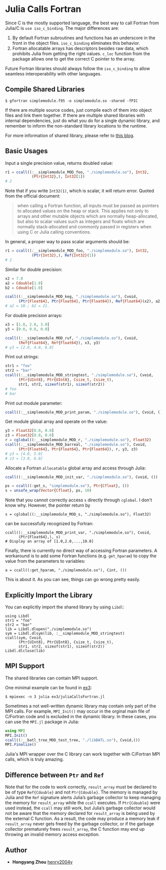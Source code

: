 # Julia Calls Fortran

Since C is the mostly supported language, the best way to call Fortran from Julia/C
is `use iso_c_binding`.
The major differences are:
1. By default Fortran subroutines and functions has an underscore in the front
in the object files. `iso_c_binding` eliminates this behavior.
2. Fortran allocatable arrays has descriptors besides raw data, which prohibits
Julia from getting the right values. `c_loc` function from the package allows one to get the correct C pointer to the array.

Future Fortran libraries should always follow the `iso_c_binding` to allow seamless
interoperability with other languages.

## Compile Shared Libraries

```
$ gfortran simplemodule.f95 -o simplemodule.so -shared -fPIC
```

If there are multiple source codes, just compile each of them into object files and link them together.
If there are multiple shared libraries with internal dependencies, just do what you do for a single dynamic library, and remember to inform the non-standard library locations to the runtime.

For more information of shared library, please refer to [this blog](https://henry2004y.github.io/2020-04-04-shared-library/).

## Basic Usages

Input a single precision value, returns doubled value:
```julia
r1 = ccall((:__simplemodule_MOD_foo, "./simplemodule.so"), Int32,
            (Ptr{Int32},), Int32[1])
# 2
```

Note that if you write `Int32(1)`, which is scalar, it will return error.
Quoted from the official document:
> when calling a Fortran function, all inputs must be passed as pointers to allocated values on the heap or stack. This applies not only to arrays and other mutable objects which are normally heap-allocated, but also to scalar values such as integers and floats which are normally stack-allocated and commonly passed in registers when using C or Julia calling conventions.

In general, a proper way to pass scalar arguments should be:
```julia
r1 = ccall((:__simplemodule_MOD_foo, "./simplemodule.so"), Int32,
            (Ptr{Int32},), Ref{Int32}(1))
# 2
```

Similar for double precision:
```julia
x2 = 7.0
a2 = Cdouble[1.0]
b2 = Cdouble[1.0]

ccall((:__simplemodule_MOD_keg, "./simplemodule.so"), Cvoid,
      (Ptr{Float64}, Ptr{Float64}, Ptr{Float64}), Ref{Float64}(x2), a2, b2)
# a2 = 10.; b2 = 21.
```

For double precision arrays:
```julia
x3 = [1.0, 2.0, 3.0]
y3 = [0.0, 0.0, 0.0]

ccall((:__simplemodule_MOD_ruf, "./simplemodule.so"), Cvoid,
      (Ref{Float64}, Ref{Float64}), x3, y3)
# y3 = [2.0, 4.0, 6.0]
```

Print out strings:
```julia
str1 = "foo"
str2 = "bar"
ccall((:__simplemodule_MOD_stringtest, "./simplemodule.so"), Cvoid,
      (Ptr{UInt8}, Ptr{UInt8}, Csize_t, Csize_t),
      str1, str2, sizeof(str1), sizeof(str2))
# foo
# bar
```

Print out module parameter:
```julia
ccall((:__simplemodule_MOD_print_param, "./simplemodule.so"), Cvoid, ())
```

Get module global array and operate on the value:
```julia
y3 = Float32[0.0, 0.0]
z3 = Float32[0.0, 0.0]
r = cglobal((:__simplemodule_MOD_r, "./simplemodule.so"), Float32)
ccall((:__simplemodule_MOD_barreal, "./simplemodule.so"), Cvoid,
      (Ptr{Float64}, Ptr{Float64}, Ptr{Float64}), r, y3, z3)
# y3 = [4.0, 5.0]
# z3 = [3.0, 6.0]
```

Allocate a Fortran `allocatable` global array and access through Julia:
```julia
ccall((:__simplemodule_MOD_init_var, "./simplemodule.so"), Cvoid, ())

ps = ccall((:get_s, "simplemodule.so"), Ptr{Cfloat}, ())
s = unsafe_wrap(Vector{Cfloat}, ps, 10)
```

Note that you cannot correctly access `s` directly through `cglobal`. I don't know why. However, the pointer return by
```
s = cglobal((:__simplemodule_MOD_s, "./simplemodule.so"), Float32)
```
can be successfully recognized by Fortran:
```
ccall((:__simplemodule_MOD_print_var, "./simplemodule.so"), Cvoid,
      (Ptr{Float64},), s)
# Display an array of [1.0,2.0,...,10.0]
```

Finally, there is currently no direct way of accessing Fortran parameters. A workaround is to add some Fortran functions (e.g. `get_hparam`) to copy the value from the parameters to variables:
```
a = ccall((:get_hparam, "./simplemodule.so"), Cint, ())
```

This is about it. As you can see, things can go wrong pretty easily.

## Explicitly Import the Library

You can explicitly import the shared library by using `Libdl`:
```
using Libdl
str1 = "foo"
str2 = "bar"
lib = Libdl.dlopen("./simplemodule.so")
sym = Libdl.dlsym(lib, :__simplemodule_MOD_stringtest)
ccall(sym, Cvoid,
      (Ptr{UInt8}, Ptr{UInt8}, Csize_t, Csize_t),
      str1, str2, sizeof(str1), sizeof(str2))
Libdl.dlclose(lib)
```

## MPI Support

The shared libraries can contain MPI support.

One minimal example can be found in [ex3](ex3):
```
$ mpiexec -n 3 julia ex3/juliaCallsFortran.jl
```

Sometimes a not well-written dynamic library may contain only part of the MPI calls. For example, `MPI_Init()` may occur in the orginal main file of C/Fortran code and is excluded in the dynamic library. In these cases, you can use the `MPI.jl` package in Julia:
```julia
using MPI
MPI.Init()
ccall((:__batl_tree_MOD_test_tree, "./libBATL.so"), Cvoid,())
MPI.Finalize()
```

Julia's MPI wrapper over the C library can work together with C/Fortran MPI calls, which is truly amazing.

## Difference between `Ptr` and `Ref`

Note that for the code to work correctly, `result_array` must be declared to be
of type `Ref{Cdouble}` and not `Ptr{Cdouble}`. The memory is managed by Julia and
the `Ref` signature alerts Julia’s garbage collector to keep managing the memory
for `result_array` while the `ccall` executes. If `Ptr{Cdouble}` were used instead,
the `ccall` may still work, but Julia’s garbage collector would not be aware
that the memory declared for `result_array` is being used by the external C
function. As a result, the code may produce a memory leak if `result_array`
never gets freed by the garbage collector, or if the garbage collector
prematurely frees `result_array`, the C function may end up throwing an invalid
memory access exception.

## Author

* **Hongyang Zhou** [henry2004y](https://github.com/henry2004y)
